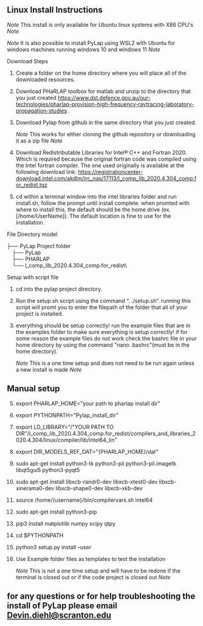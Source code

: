 ## Linux Install Instructions ##

*Note* This install is only available for Ubuntu linux systems with X86 CPU's *Note* 

*Note*  It is also possible to install PyLap using WSL2 with Ubuntu for windows machines running windows 10 and windows 11 *Note* 

Download Steps

1. Create a folder on the home directory where you will place all of the downloaded resources.

2. Download PHaRLAP toolbox for matlab and unzip to the directory that you just created https://www.dst.defence.gov.au/our-technologies/pharlap-provision-high-frequency-raytracing-laboratory-propagation-studies .

3. Download Pylap from github in the same directory that you just created. 

    *Note* This works for either cloning the github repository or downloading it as a zip file *Note*

4. Download Redistributable Libraries for Intel® C++ and Fortran 2020. Which is required because the original fortran code was compiled using the Intel fortran compiler. The one used originally is available at the following download link: https://registrationcenter-download.intel.com/akdlm/irc_nas/17113/l_comp_lib_2020.4.304_comp.for_redist.tgz 

5. cd within a terminal window into the intel libraries folder and run install.sh, follow the prompt until install complete. when promted with where to install this, the default should be the home drive (ex. [/home/UserName]). The default location is fine to use for the installation.


File Directory model

├── PyLap Project folder  
   &emsp;├── PyLap\
   &emsp;├── PHARLAP\
   &emsp;└── l_comp_lib_2020.4.304_comp.for_redist\


Setup with script file

1. cd into the pylap project directory.

2. Run the setup.sh script using the command “. ./setup.sh”. running this script will promt you to enter the filepath of the folder that all of your project is installed.

3. everything should be setup correctly! run the example files that are in the examples folder to make sure everything is setup correctly! if for some reason the example files do not work check the bashrc file in your home directory by using the command "nano .bashrc"(must be in the home directory).
  
    *Note* This is a one time setup and does not need to be run again unless a new install is made *Note*



## Manual setup

5. export PHARLAP_HOME="your path to pharlap install dir"

6. export PYTHONPATH="Pylap_install_dir"

7. export LD_LIBRARY="/"YOUR PATH TO DIR"/l_comp_lib_2020.4.304_comp.for_redist/compilers_and_libraries_2020.4.304/linux/compiler/lib/intel64_lin" 

8. export DIR_MODELS_REF_DAT="{PHARLAP_HOME}/dat"

9. sudo apt-get install python3-tk python3-pil python3-pil.imagetk libqt5gui5 python3-pyqt5 

10. sudo apt-get install libxcb-randr0-dev libxcb-xtest0-dev libxcb-xinerama0-dev libxcb-shape0-dev libxcb-xkb-dev

11. source /home/{username}/bin/compilervars.sh intel64

12. sudo apt-get install python3-pip

13. pip3 install matplotlib numpy scipy qtpy

14. cd $PYTHONPATH 

15. python3 setup.py install –user

16. Use Example folder files as templates to test the installation

    *Note* This is not a one time setup and will have to be redone if the terminal is closed out or if the code project is closed out *Note*



## for any questions or for help troubleshooting the install of PyLap please email Devin.diehl@scranton.edu ##
